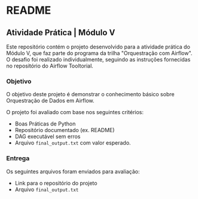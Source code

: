 # README

## Atividade Prática | Módulo V

Este repositório contém o projeto desenvolvido para a atividade prática do Módulo V, que faz parte do programa da trilha "Orquestração com Airflow". O desafio foi realizado individualmente, seguindo as instruções fornecidas no repositório do Airflow Tooltorial.

### Objetivo

O objetivo deste projeto é demonstrar o conhecimento básico sobre Orquestração de Dados em Airflow.

O projeto foi avaliado com base nos seguintes critérios:

- Boas Práticas de Python
- Repositório documentado (ex. README)
- DAG executável sem erros
- Arquivo `final_output.txt` com valor esperado.

### Entrega

Os seguintes arquivos foram enviados para avaliação:

- Link para o repositório do projeto
- Arquivo `final_output.txt`
